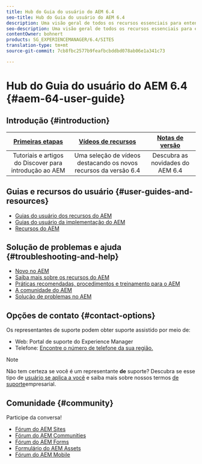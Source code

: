 ```yaml
---
title: Hub do Guia do usuário do AEM 6.4
seo-title: Hub do Guia do usuário do AEM 6.4
description: Uma visão geral de todos os recursos essenciais para entender, instalar, gerenciar e usar o AEM 6.4
seo-description: Uma visão geral de todos os recursos essenciais para entender, instalar, gerenciar e usar o AEM 6.4
contentOwner: bohnert
products: SG_EXPERIENCEMANAGER/6.4/SITES
translation-type: tm+mt
source-git-commit: 7cb8fbc2577b9feafbcbddbd078ab06e1a341c73

---
```



# Hub do Guia do usuário do AEM 6.4 {#aem-64-user-guide}

## Introdução {#introduction}

| [Primeiras etapas](https://helpx.adobe.com/experience-manager/get-started.html) | [Vídeos de recursos](https://helpx.adobe.com/experience-manager/kt/index/aem-6-5-videos.html) | [Notas de versão](https://helpx.adobe.com/experience-manager/6-5/release-notes.html) |
|:-:|:-:|:-:|
| Tutoriais e artigos do Discover para introdução ao AEM | Uma seleção de vídeos destacando os novos recursos da versão 6.4 | Descubra as novidades do AEM 6.4 |

## Guias e recursos do usuário {#user-guides-and-resources}

* [Guias do usuário dos recursos do AEM](capabilities.md)
* [Guias do usuário da implementação do AEM](implementation.md)
* [Recursos do AEM](resources.md)

## Solução de problemas e ajuda {#troubleshooting-and-help}

* [Novo no AEM](new.md)
* [Saiba mais sobre os recursos do AEM](learn.md)
* [Práticas recomendadas, procedimentos e treinamento para o AEM](best-practice.md)
* [A comunidade do AEM](community.md)
* [Solução de problemas no AEM](troubleshooting.md)

## Opções de contato {#contact-options}

Os representantes de suporte podem obter suporte assistido por meio de:

* Web: Portal de suporte do Experience Manager
* Telefone: [Encontre o número de telefone da sua região.](https://helpx.adobe.com/contact/dma-external/DMACustomeCareRegionalPhoneNumbers.html)

>[!NOTE]
>
>Não tem certeza se você é um representante **de** suporte? Descubra se esse tipo de [usuário se aplica a você](https://helpx.adobe.com/experience-cloud/supported-users.html) e saiba mais sobre nossos termos [de suporte](https://helpx.adobe.com/support/programs/enterprise-support-terms.html)empresarial.

## Comunidade {#community}

Participe da conversa!

* [Fórum do AEM Sites](http://help-forums.adobe.com/content/adobeforums/en/experience-manager-forum/adobe-experience-manager.html)
* [Fórum do AEM Communities](http://help-forums.adobe.com/content/adobeforums/en/experience-manager-forum/aem-communities.html)
* [Fórum do AEM Forms](http://help-forums.adobe.com/content/adobeforums/en/experience-manager-forum/aem-forms.html)
* [Formulário do AEM Assets](http://help-forums.adobe.com/content/adobeforums/en/experience-manager-forum/aem-assets.html)
* [Fórum do AEM Mobile](http://forums.adobe.com/community/experiencemanagermobile)
